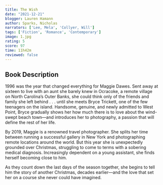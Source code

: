 ```yaml
---
title: The Wish 
date: "2021-12-21"
blogger: Lauren Hamann
author: Sparks, Nicholas
narrators: ['Lee, Mela', 'Collyer, Will']
tags: ['Fiction', 'Romance', 'Contemporary']
image: 1.jpg
rating: 5
score: 97
time: 11h42m
reviewed: false
---
```



## Book Description

1996 was the year that changed everything for Maggie Dawes. Sent away at sixteen to live with an aunt she barely knew in Ocracoke, a remote village on North Carolina’s Outer Banks, she could think only of the friends and family she left behind . . . until she meets Bryce Trickett, one of the few teenagers on the island. Handsome, genuine, and newly admitted to West Point, Bryce gradually shows her how much there is to love about the wind-swept beach town—and introduces her to photography, a passion that will define the rest of her life.

By 2019, Maggie is a renowned travel photographer. She splits her time between running a successful gallery in New York and photographing remote locations around the world. But this year she is unexpectedly grounded over Christmas, struggling to come to terms with a sobering medical diagnosis. Increasingly dependent on a young assistant, she finds herself becoming close to him.

As they count down the last days of the season together, she begins to tell him the story of another Christmas, decades earlier—and the love that set her on a course she never could have imagined. 